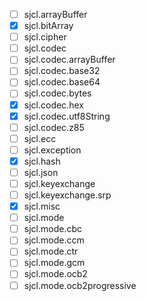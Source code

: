 - [ ] sjcl.arrayBuffer
- [x] sjcl.bitArray
- [ ] sjcl.cipher
- [ ] sjcl.codec
- [ ] sjcl.codec.arrayBuffer
- [ ] sjcl.codec.base32
- [ ] sjcl.codec.base64
- [ ] sjcl.codec.bytes
- [x] sjcl.codec.hex
- [x] sjcl.codec.utf8String
- [ ] sjcl.codec.z85
- [ ] sjcl.ecc
- [ ] sjcl.exception
- [x] sjcl.hash
- [ ] sjcl.json
- [ ] sjcl.keyexchange
- [ ] sjcl.keyexchange.srp
- [x] sjcl.misc
- [ ] sjcl.mode
- [ ] sjcl.mode.cbc
- [ ] sjcl.mode.ccm
- [ ] sjcl.mode.ctr
- [ ] sjcl.mode.gcm
- [ ] sjcl.mode.ocb2
- [ ] sjcl.mode.ocb2progressive